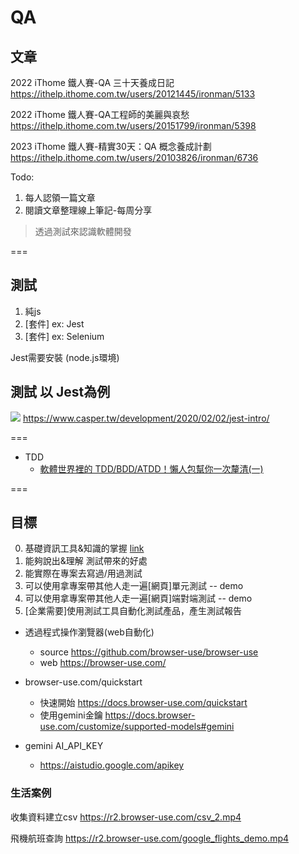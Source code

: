 # QA

## 文章

2022 iThome 鐵人賽-QA 三十天養成日記
<https://ithelp.ithome.com.tw/users/20121445/ironman/5133>

2022 iThome 鐵人賽-QA工程師的美麗與哀愁
<https://ithelp.ithome.com.tw/users/20151799/ironman/5398>

2023 iThome 鐵人賽-精實30天：QA 概念養成計劃
<https://ithelp.ithome.com.tw/users/20103826/ironman/6736>

Todo:
1. 每人認領一篇文章
2. 閱讀文章整理線上筆記-每周分享

> 透過測試來認識軟體開發

===

## 測試

1. 純js
2. [套件] ex: Jest 
3. [套件] ex: Selenium

Jest需要安裝 (node.js環境)

## 測試 以 Jest為例
![](https://firebasestorage.googleapis.com/v0/b/casper-de5d5.appspot.com/o/images%2Fblog%2F202002%2F%E8%B2%BC%E4%B8%8A%E7%9A%84%E5%BD%B1%E5%83%8F_2020_2_2_%E4%B8%8A%E5%8D%889_40.png?alt=media&token=251f2e66-b504-4c1e-904f-d07c0f33ce23)
<https://www.casper.tw/development/2020/02/02/jest-intro/>


===

- TDD
  - [軟體世界裡的 TDD/BDD/ATDD！懶人包幫你一次釐清(一)](https://ithelp.ithome.com.tw/articles/10304460)

===

## 目標

0. 基礎資訊工具&知識的掌握 [link](https://www.notion.so/217ae005d65e80eaaf88e4422d6a872c?pvs=21)
1. 能夠說出&理解 測試帶來的好處
2. 能實際在專案去寫過/用過測試
3. 可以使用拿專案帶其他人走一遍[網頁]單元測試 -- demo
4. 可以使用拿專案帶其他人走一遍[網頁]端對端測試 -- demo
5. [企業需要]使用測試工具自動化測試產品，產生測試報告

- 透過程式操作瀏覽器(web自動化)
  - source <https://github.com/browser-use/browser-use> 
  - web <https://browser-use.com/>

- browser-use.com/quickstart
  - 快速開始 <https://docs.browser-use.com/quickstart>
  - 使用gemini金鑰 <https://docs.browser-use.com/customize/supported-models#gemini>

- gemini AI_API_KEY
  - <https://aistudio.google.com/apikey>

### 生活案例

收集資料建立csv
<https://r2.browser-use.com/csv_2.mp4>

飛機航班查詢
<https://r2.browser-use.com/google_flights_demo.mp4>